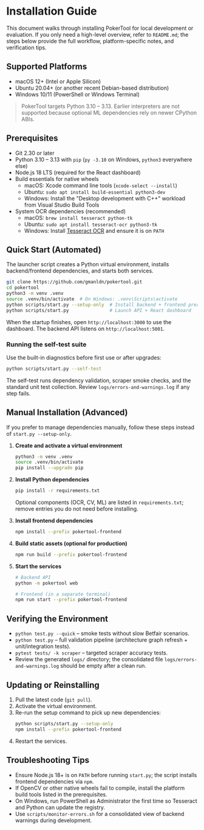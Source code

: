 # Installation Guide

This document walks through installing PokerTool for local development or evaluation. If you only need a high-level overview, refer to `README.md`; the steps below provide the full workflow, platform-specific notes, and verification tips.

## Supported Platforms
- macOS 12+ (Intel or Apple Silicon)
- Ubuntu 20.04+ (or another recent Debian-based distribution)
- Windows 10/11 (PowerShell or Windows Terminal)

> PokerTool targets Python 3.10 – 3.13. Earlier interpreters are not supported because optional ML dependencies rely on newer CPython ABIs.

## Prerequisites
- Git 2.30 or later
- Python 3.10 – 3.13 with `pip` (`py -3.10` on Windows, `python3` everywhere else)
- Node.js 18 LTS (required for the React dashboard)
- Build essentials for native wheels  
  - macOS: Xcode command line tools (`xcode-select --install`)  
  - Ubuntu: `sudo apt install build-essential python3-dev`  
  - Windows: Install the "Desktop development with C++" workload from Visual Studio Build Tools
- System OCR dependencies (recommended)  
  - macOS: `brew install tesseract python-tk`  
  - Ubuntu: `sudo apt install tesseract-ocr python3-tk`  
  - Windows: Install [Tesseract OCR](https://github.com/tesseract-ocr/tesseract) and ensure it is on `PATH`

## Quick Start (Automated)
The launcher script creates a Python virtual environment, installs backend/frontend dependencies, and starts both services.

```bash
git clone https://github.com/gmanldn/pokertool.git
cd pokertool
python3 -m venv .venv
source .venv/bin/activate  # On Windows: .venv\Scripts\activate
python scripts/start.py --setup-only  # Install backend + frontend prerequisites
python scripts/start.py               # Launch API + React dashboard
```

When the startup finishes, open `http://localhost:3000` to use the dashboard. The backend API listens on `http://localhost:5001`.

### Running the self-test suite
Use the built-in diagnostics before first use or after upgrades:

```bash
python scripts/start.py --self-test
```

The self-test runs dependency validation, scraper smoke checks, and the standard unit test collection. Review `logs/errors-and-warnings.log` if any step fails.

## Manual Installation (Advanced)
If you prefer to manage dependencies manually, follow these steps instead of `start.py --setup-only`.

1. **Create and activate a virtual environment**
   ```bash
   python3 -m venv .venv
   source .venv/bin/activate
   pip install --upgrade pip
   ```

2. **Install Python dependencies**
   ```bash
   pip install -r requirements.txt
   ```
   Optional components (OCR, CV, ML) are listed in `requirements.txt`; remove entries you do not need before installing.

3. **Install frontend dependencies**
   ```bash
   npm install --prefix pokertool-frontend
   ```

4. **Build static assets (optional for production)**
   ```bash
   npm run build --prefix pokertool-frontend
   ```

5. **Start the services**
   ```bash
   # Backend API
   python -m pokertool web

   # Frontend (in a separate terminal)
   npm run start --prefix pokertool-frontend
   ```

## Verifying the Environment
- `python test.py --quick` – smoke tests without slow Betfair scenarios.
- `python test.py` – full validation pipeline (architecture graph refresh + unit/integration tests).
- `pytest tests/ -k scraper` – targeted scraper accuracy tests.
- Review the generated `logs/` directory; the consolidated file `logs/errors-and-warnings.log` should be empty after a clean run.

## Updating or Reinstalling
1. Pull the latest code (`git pull`).
2. Activate the virtual environment.
3. Re-run the setup command to pick up new dependencies:
   ```bash
   python scripts/start.py --setup-only
   npm install --prefix pokertool-frontend
   ```
4. Restart the services.

## Troubleshooting Tips
- Ensure Node.js 18+ is on `PATH` before running `start.py`; the script installs frontend dependencies via `npm`.
- If OpenCV or other native wheels fail to compile, install the platform build tools listed in the prerequisites.
- On Windows, run PowerShell as Administrator the first time so Tesseract and Python can update the registry.
- Use `scripts/monitor-errors.sh` for a consolidated view of backend warnings during development.

